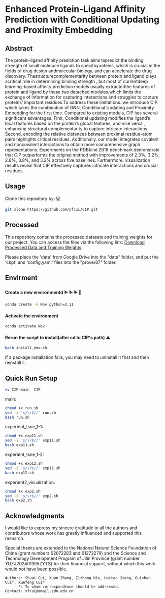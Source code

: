 # Enhanced Protein-Ligand Affinity Prediction with Conditional Updating and Proximity Embedding


## Abstract

The protein-ligand affinity prediction task aims topredict the binding strength of small molecule ligands to specificproteins, which is crucial in the fields of drug design andmolecular biology, and can accelerate the drug discovery. Thestructurecomplementarity between protein and ligand plays acritical role in determining binding strength , but most of currentdeep learning-based affinity prediction models usually extractedthe features of protein and ligand by these two detached modules.which limits the exchange of information for capturing interactions and struggles to capture proteins’ important residues.To address these limitations. we introduce CIP. which takes the combination of GNN, Conditional Updating and Proximity Embedding for the first time. Compared to existing models, CIP has several significant advantages. First, Conditional updating modifies the ligand’s local features based on the protein’s global features, and vice versa , enhancing structural complementarity
to capture intricate interactions . Second, encoding the relative distances between proximal residue-atom pairs highlights critical residues. Additionally, our model integrates covalent and noncovalent interactions to obtain more comprehensive graph representations. Experiments on the PDBbind 2016 benchmark demonstrate that CIP outperforms the original method with improvements of 2.3%, 3.2%, 2.8%, 3.8%, and 3.2% across five baselines. Furthermore, visualization results reveal that CIP effectively captures intricate interactions and crucial residues.


## Usage

Clone this repository by: 💻
```bash
git clone https://github.com/xfcui/CIP.git
```

## Processed
This repository contains the processed datasets and training weights for our project. You can access the files via the following link: [Download Processed Data and Training Weights]([https://drive.google.com/drive/folders/14aFDFyZ-a3tGJEObvgDewgyUjHBLGzNS?usp=sharing](https://onedrive.live.com/?redeem=aHR0cHM6Ly8xZHJ2Lm1zL2YvYy9jNDYzZDI3ZTc1YmFhNGNiL0VuTXZzTkNaaTA5QmxXQy1CNlJsOHlFQnNzZ2M2SHZCWE94eUpKQlBFNllYNHc%5FZT1hckpuUGI&id=C463D27E75BAA4CB%21sd0b02f738b99414f9560be07a465f321&cid=C463D27E75BAA4CB)).

Please place the 'data' from Google Drive into the "data" folder, and put the 'ckpt' and 'config.yaml' files into the "prove/87" folder.
## Envirment

#### Create a new environmentd ⛷️ ⛷️ ⛷️ 🏥

```bash
conda create -n Nov python=3.11
```
#### Activate the environment

```bash
conda activate Nov
```
#### Rerun the script to install(after cd to CIP's path) ⚠️ 

```bash
bash install_env.sh
```
If a package installation fails, you may need to uninstall it first and then reinstall it.
## Quick Run Setup

```bash
mv CIP-main  CIP
```

main:
```bash
chmod +x run.sh
sed -i 's/\r$//' run.sh
bash run.sh
```
experient_tsne_1-1:
```bash
chmod +x exp11.sh
sed -i 's/\r$//' exp11.sh
bash exp11.sh
```
experient_tsne_1-2:
```bash
chmod +x exp12.sh
sed -i 's/\r$//' exp12.sh
bash exp12.sh
```
experient2_visualization:
```bash
chmod +x exp2.sh
sed -i 's/\r$//' exp2.sh
bash exp2.sh
```


## Acknowledgments
I would like to express my sincere gratitude to all the authors and contributors whose work has greatly influenced and supported this research. 

Special thanks are extended to the National Natural Science Foundation of China (grant numbers 62072283 and 61272279) and the Science and Technology Development Program of Jilin Province (grant number YDZJ202401395ZYTS) for their financial support, without which this work would not have been possible.






```
Authors: Shuai Cui, Xuan Zhang, Zizheng Nie, Haitao Jiang, Guishan Cui*, Xuefeng Cui*
    - *: To whom correspondence should be addressed.
Contact: xfcui@email.sdu.edu.cn
```


